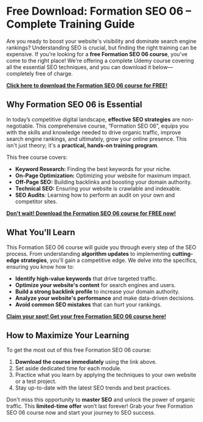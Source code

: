 # Free Download: Formation SEO 06 – Complete Training Guide

Are you ready to boost your website's visibility and dominate search engine rankings? Understanding SEO is crucial, but finding the right training can be expensive. If you're looking for a **free Formation SEO 06 course**, you've come to the right place! We're offering a complete Udemy course covering all the essential SEO techniques, and you can download it below—completely free of charge.

[**Click here to download the Formation SEO 06 course for FREE!**](https://udemywork.com/formation-seo-06)

## Why Formation SEO 06 is Essential

In today’s competitive digital landscape, **effective SEO strategies** are non-negotiable. This comprehensive course, “Formation SEO 06”, equips you with the skills and knowledge needed to drive organic traffic, improve search engine rankings, and ultimately, grow your online presence. This isn't just theory; it's a **practical, hands-on training program**.

This free course covers:
*   **Keyword Research:** Finding the best keywords for your niche.
*   **On-Page Optimization:** Optimizing your website for maximum impact.
*   **Off-Page SEO:** Building backlinks and boosting your domain authority.
*   **Technical SEO:** Ensuring your website is crawlable and indexable.
*   **SEO Audits**: Learning how to perform an audit on your own and competitor sites.

[**Don't wait! Download the Formation SEO 06 course for FREE now!**](https://udemywork.com/formation-seo-06)

## What You'll Learn

This Formation SEO 06 course will guide you through every step of the SEO process. From understanding **algorithm updates** to implementing **cutting-edge strategies**, you'll gain a competitive edge. We delve into the specifics, ensuring you know how to:

*   **Identify high-value keywords** that drive targeted traffic.
*   **Optimize your website's content** for search engines and users.
*   **Build a strong backlink profile** to increase your domain authority.
*   **Analyze your website's performance** and make data-driven decisions.
*   **Avoid common SEO mistakes** that can hurt your rankings.

[**Claim your spot! Get your free Formation SEO 06 course here!**](https://udemywork.com/formation-seo-06)

## How to Maximize Your Learning

To get the most out of this free Formation SEO 06 course:

1.  **Download the course immediately** using the link above.
2.  Set aside dedicated time for each module.
3.  Practice what you learn by applying the techniques to your own website or a test project.
4.  Stay up-to-date with the latest SEO trends and best practices.

Don't miss this opportunity to **master SEO** and unlock the power of organic traffic. This **limited-time offer** won’t last forever! Grab your free Formation SEO 06 course now and start your journey to SEO success.
